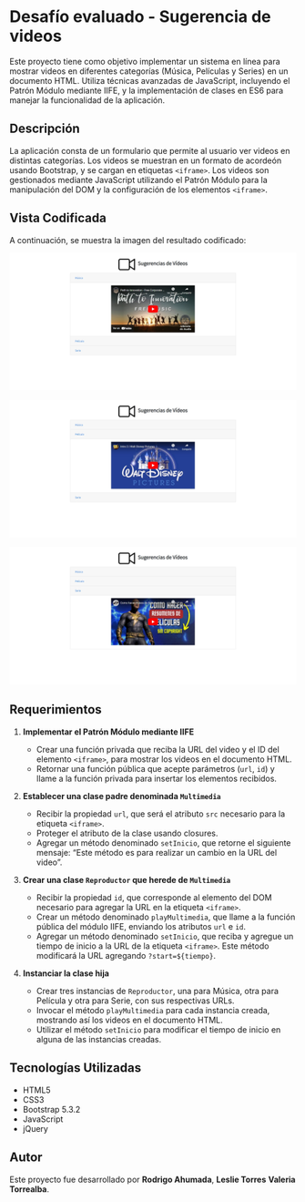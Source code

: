 # Desafío evaluado - Sugerencia de videos

Este proyecto tiene como objetivo implementar un sistema en línea para mostrar videos en diferentes categorías (Música, Películas y Series) en un documento HTML. Utiliza técnicas avanzadas de JavaScript, incluyendo el Patrón Módulo mediante IIFE, y la implementación de clases en ES6 para manejar la funcionalidad de la aplicación.

## Descripción

La aplicación consta de un formulario que permite al usuario ver videos en distintas categorías. Los videos se muestran en un formato de acordeón usando Bootstrap, y se cargan en etiquetas `<iframe>`. Los videos son gestionados mediante JavaScript utilizando el Patrón Módulo para la manipulación del DOM y la configuración de los elementos `<iframe>`.

## Vista Codificada

A continuación, se muestra la imagen del resultado codificado:

![video](assets/screenshot/video1.png)

![video](assets/screenshot/video2.png)

![video](assets/screenshot/video3.png)

## Requerimientos

1. **Implementar el Patrón Módulo mediante IIFE**
   - Crear una función privada que reciba la URL del video y el ID del elemento `<iframe>`, para mostrar los videos en el documento HTML.
   - Retornar una función pública que acepte parámetros (`url`, `id`) y llame a la función privada para insertar los elementos recibidos.

2. **Establecer una clase padre denominada `Multimedia`**
   - Recibir la propiedad `url`, que será el atributo `src` necesario para la etiqueta `<iframe>`.
   - Proteger el atributo de la clase usando closures.
   - Agregar un método denominado `setInicio`, que retorne el siguiente mensaje: “Este método es para realizar un cambio en la URL del video”.

3. **Crear una clase `Reproductor` que herede de `Multimedia`**
   - Recibir la propiedad `id`, que corresponde al elemento del DOM necesario para agregar la URL en la etiqueta `<iframe>`.
   - Crear un método denominado `playMultimedia`, que llame a la función pública del módulo IIFE, enviando los atributos `url` e `id`.
   - Agregar un método denominado `setInicio`, que reciba y agregue un tiempo de inicio a la URL de la etiqueta `<iframe>`. Este método modificará la URL agregando `?start=${tiempo}`.

4. **Instanciar la clase hija**
   - Crear tres instancias de `Reproductor`, una para Música, otra para Película y otra para Serie, con sus respectivas URLs.
   - Invocar el método `playMultimedia` para cada instancia creada, mostrando así los videos en el documento HTML.
   - Utilizar el método `setInicio` para modificar el tiempo de inicio en alguna de las instancias creadas.

## Tecnologías Utilizadas

- HTML5
- CSS3
- Bootstrap 5.3.2
- JavaScript 
- jQuery

## Autor

Este proyecto fue desarrollado por **Rodrigo Ahumada**, **Leslie Torres** **Valeria Torrealba**.

